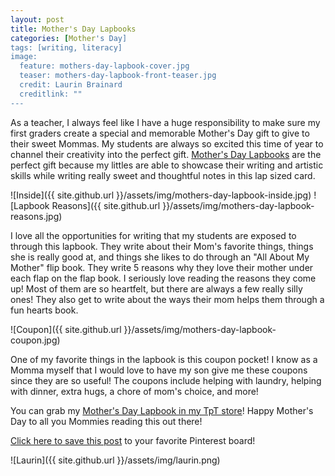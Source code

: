 ```yaml
---
layout: post
title: Mother's Day Lapbooks
categories: [Mother's Day]
tags: [writing, literacy]
image:
  feature: mothers-day-lapbook-cover.jpg
  teaser: mothers-day-lapbook-front-teaser.jpg
  credit: Laurin Brainard
  creditlink: ""
---
```

As a teacher, I always feel like I have a huge responsibility to make sure my first graders create a special and memorable Mother's Day gift to give to their sweet Mommas. My students are always so excited this time of year to channel their creativity into the perfect gift. [Mother's Day Lapbooks](http://bit.ly/mothersdaylapbook) are the perfect gift because my littles are able to showcase their writing and artistic skills while writing really sweet and thoughtful notes in this lap sized card. 

![Inside]({{ site.github.url }}/assets/img/mothers-day-lapbook-inside.jpg)
![Lapbook Reasons]({{ site.github.url }}/assets/img/mothers-day-lapbook-reasons.jpg)

I love all the opportunities for writing that my students are exposed to through this lapbook. They write about their Mom's favorite things, things she is really good at, and things she likes to do through an "All About My Mother" flip book. They write 5 reasons why they love their mother under each flap on the flap book. I seriously love reading the reasons they come up! Most of them are so heartfelt, but there are always a few really silly ones! They also get to write about the ways their mom helps them through a fun hearts book. 

![Coupon]({{ site.github.url }}/assets/img/mothers-day-lapbook-coupon.jpg)

One of my favorite things in the lapbook is this coupon pocket! I know as a Momma myself that I would love to have my son give me these coupons since they are so useful! The coupons include helping with laundry, helping with dinner, extra hugs, a chore of mom's choice, and more!

You can grab my [Mother's Day Lapbook in my TpT store](http://bit.ly/mothersdaylapbook)! Happy Mother's Day to all you Mommies reading this out there! 

[Click here to save this post](https://pin.it/xvfay7u6d5edsd) to your favorite Pinterest board!

![Laurin]({{ site.github.url }}/assets/img/laurin.png)